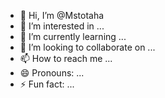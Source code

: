 - 👋 Hi, I’m @Mstotaha
- 👀 I’m interested in ...
- 🌱 I’m currently learning ...
- 💞️ I’m looking to collaborate on ...
- 📫 How to reach me ...
- 😄 Pronouns: ...
- ⚡ Fun fact: ...

<!---
Mstotaha/Mstotaha is a ✨ special ✨ repository because its `README.md` (this file) appears on your GitHub profile.
You can click the Preview link to take a look at your changes.
--->

